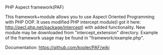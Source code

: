 PHP Aspect framework(PAF)

This framework+module allows you to use Aspect Oriented Programming with PHP OOP.
It uses modified PHP intercept module(I got it here: http://pecl.php.net/package/intercept) with added functionality.
New module may be downloaded from "intercept_extension" directory.
Example of the framework usage may be found in "framework/example.php".

Documentation: https://github.com/kooler/PAF/wiki
